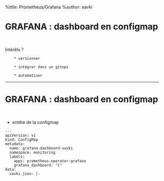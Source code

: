 %title: Prometheus/Grafana
%author: xavki


# GRAFANA : dashboard en configmap


<br>

Intérêts ?

		* versionner

		* intégrer dans un gitops

		* automatiser


--------------------------------------------------------------

# GRAFANA : dashboard en configmap



<br>

* entête de la configmap


```
---
apiVersion: v1
kind: ConfigMap
metadata:
  name: grafana-dashboard-xavki
  namespace: monitoring
  labels:
    apps: prometheus-operator-grafana
    grafana_dashboard: "1"
data:
  xavki.json: |-
```
